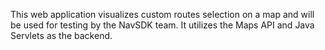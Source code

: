 This web application visualizes custom routes selection on a map and will be used for testing by the NavSDK team.
It utilizes the Maps API and Java Servlets as the backend.